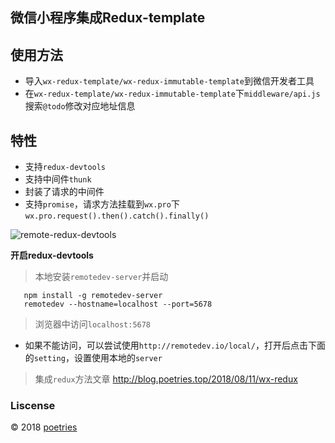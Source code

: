 
## 微信小程序集成Redux-template

## 使用方法

- 导入`wx-redux-template/wx-redux-immutable-template`到微信开发者工具
- 在`wx-redux-template/wx-redux-immutable-template`下`middleware/api.js`搜索`@todo`修改对应地址信息

## 特性

- 支持`redux-devtools`
- 支持中间件`thunk`
- 封装了请求的中间件
- 支持`promise`，请求方法挂载到`wx.pro`下`wx.pro.request().then().catch().finally()`

![remote-redux-devtools](https://upload-images.jianshu.io/upload_images/1480597-54032e17cab3dc21.png?imageMogr2/auto-orient/strip%7CimageView2/2/w/1240)


**开启redux-devtools**

> 本地安装`remotedev-server`并启动

```shell
   npm install -g remotedev-server
   remotedev --hostname=localhost --port=5678
```

> 浏览器中访问`localhost:5678`

- 如果不能访问，可以尝试使用`http://remotedev.io/local/`，打开后点击下面的`setting`，设置使用本地的`server`

> 集成`redux`方法文章 http://blog.poetries.top/2018/08/11/wx-redux

### Liscense

© 2018  [poetries](http://blog.poetries.top)
